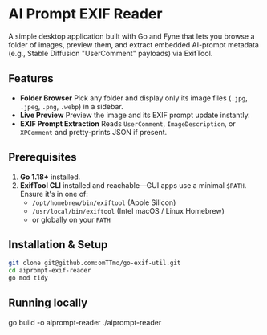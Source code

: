 # AI Prompt EXIF Reader

A simple desktop application built with Go and Fyne that lets you browse a folder of images, preview them, and extract embedded AI-prompt metadata (e.g., Stable Diffusion "UserComment" payloads) via ExifTool.
## Features

- **Folder Browser**
  Pick any folder and display only its image files (`.jpg`, `.jpeg`, `.png`, `.webp`) in a sidebar.
- **Live Preview**
  Preview the image and its EXIF prompt update instantly.
- **EXIF Prompt Extraction**
  Reads `UserComment`, `ImageDescription`, or `XPComment` and pretty-prints JSON if present.

## Prerequisites

1. **Go 1.18+** installed.
2. **ExifTool CLI** installed and reachable—GUI apps use a minimal `$PATH`. Ensure it's in one of:
   - `/opt/homebrew/bin/exiftool` (Apple Silicon)
   - `/usr/local/bin/exiftool` (Intel macOS / Linux Homebrew)
   - or globally on your `PATH`

## Installation & Setup

```bash
git clone git@github.com:omTTmo/go-exif-util.git
cd aiprompt-exif-reader
go mod tidy
```

## Running locally
go build -o aiprompt-reader
./aiprompt-reader


